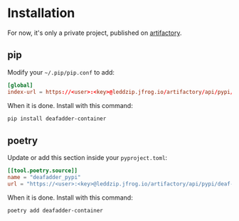 # Installation

For now, it's only a private project, published on [artifactory](https://leddzip.jfrog.io/ui/packages/pypi:%2F%2Fdeafadder-container).

## pip

Modify your `~/.pip/pip.conf` to add:

```toml
[global]
index-url = https://<user>:<key>@leddzip.jfrog.io/artifactory/api/pypi/deaf-adder-pypi/simple
```

When it is done. Install with this command:

```bash
pip install deafadder-container
```

## poetry

Update or add this section inside your `pyproject.toml`:

```toml
[[tool.poetry.source]]
name = "deafadder_pypi"
url = "https://<user>:<key>@leddzip.jfrog.io/artifactory/api/pypi/deaf-adder-pypi/simple"
```

When it is done. Install with this command:

```bash
poetry add deafadder-container
```